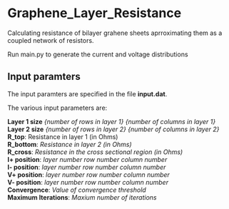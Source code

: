 # Graphene_Layer_Resistance
Calculating resistance of bilayer grahene sheets aprroximating them as a coupled network of resistors.

Run main.py to generate the current and voltage distributions

## Input paramters
The input paramters are specified in the file **input.dat**.

The various input parameters are:

**Layer 1 size** *{number of rows in layer 1}*   *{number of columns in layer 1}*   
**Layer 2 size**  *{number of rows in layer 2}*   *{number of columns in layer 2}*   
**R_top**: Resistance in layer 1 (in Ohms)  
**R_bottom**:              *Resistance in layer 2 (in Ohms)*  
**R_cross**:               *Resistance in the cross sectional region (in Ohms)*   
**I+ position**:           *layer number* *row number* *column number*  
**I- position**:           *layer number* *row number* *column number*  
**V+ position**:           *layer number* *row number* *column number*    
**V- position**:           *layer number* *row number* *column number*   
**Convergence**:           *Value of convergence threshold*  
**Maximum Iterations**:    *Maxium number of iterations*  

